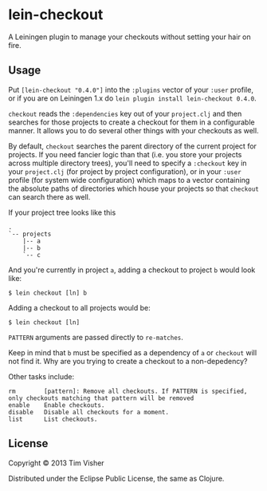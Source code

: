 # lein-checkout

A Leiningen plugin to manage your checkouts without setting your hair on fire.

## Usage

Put `[lein-checkout "0.4.0"]` into the `:plugins` vector of your
`:user` profile, or if you are on Leiningen 1.x do `lein plugin install
lein-checkout 0.4.0`.

`checkout` reads the `:dependencies` key out of your `project.clj` and then searches for those projects to create a checkout for them in a configurable manner. It allows you to do several other things with your checkouts as well.

By default, `checkout` searches the parent directory of the current project for projects. If you need fancier logic than that (i.e. you store your projects across multiple directory trees), you'll need to specify a `:checkout` key in your `project.clj` (for project by project configuration), or in your `:user` profile (for system wide configuration) which maps to a vector containing the absolute paths of directories which house your projects so that `checkout` can search there as well.

If your project tree looks like this

    .   
    `-- projects
        |-- a
        |-- b
        `-- c

And you're currently in project `a`, adding a checkout to project `b` would look like:

    $ lein checkout [ln] b

Adding a checkout to all projects would be:

    $ lein checkout [ln]

`PATTERN` arguments are passed directly to `re-matches`.

Keep in mind that `b` must be specified as a dependency of `a` or `checkout` will not find it. Why are you trying to create a checkout to a non-depedency?

Other tasks include:

    rm        [pattern]: Remove all checkouts. If PATTERN is specified, only checkouts matching that pattern will be removed
    enable    Enable checkouts.
    disable   Disable all checkouts for a moment.
    list      List checkouts.

## License

Copyright © 2013 Tim Visher

Distributed under the Eclipse Public License, the same as Clojure.
